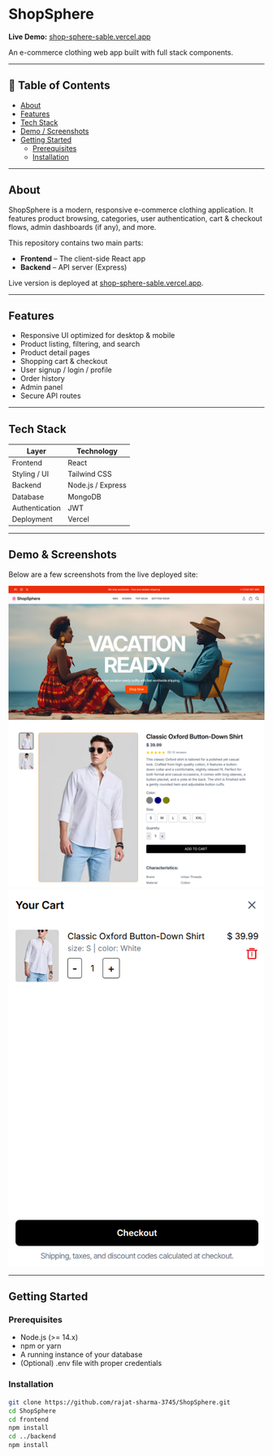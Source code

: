 # ShopSphere

**Live Demo:** [shop-sphere-sable.vercel.app](https://shop-sphere-sable.vercel.app)  

An e-commerce clothing web app built with full stack components.

---

## 🧩 Table of Contents

- [About](#about)  
- [Features](#features)  
- [Tech Stack](#tech-stack)  
- [Demo / Screenshots](#demo--screenshots)  
- [Getting Started](#getting-started)  
  - [Prerequisites](#prerequisites)  
  - [Installation](#installation)  

---

## About

ShopSphere is a modern, responsive e-commerce clothing application. It features product browsing, categories, user authentication, cart & checkout flows, admin dashboards (if any), and more.

This repository contains two main parts:

- **Frontend** – The client-side React app  
- **Backend** – API server (Express)  

Live version is deployed at [shop-sphere-sable.vercel.app](https://shop-sphere-sable.vercel.app).

---

## Features

- Responsive UI optimized for desktop & mobile  
- Product listing, filtering, and search  
- Product detail pages  
- Shopping cart & checkout  
- User signup / login / profile  
- Order history  
- Admin panel
- Secure API routes 

---

## Tech Stack

| Layer         | Technology                       |
|----------------|-----------------------------------|
| Frontend       | React  |
| Styling / UI   | Tailwind CSS |
| Backend        | Node.js / Express |
| Database       | MongoDB |
| Authentication | JWT |
| Deployment     | Vercel |

---

## Demo & Screenshots

Below are a few screenshots from the live deployed site:

<!-- Replace these with your actual images from your `/assets` or `screenshots` folder -->
![Homepage](./screenshots/Home.png)  
![Product Detail](./screenshots/Product.png)  
![Cart / Checkout](./screenshots/Cart.png)  

---

## Getting Started

### Prerequisites

- Node.js (>= 14.x)  
- npm or yarn  
- A running instance of your database  
- (Optional) .env file with proper credentials  

### Installation
   ```bash
   git clone https://github.com/rajat-sharma-3745/ShopSphere.git
   cd ShopSphere
   cd frontend
   npm install  
   cd ../backend
   npm install

